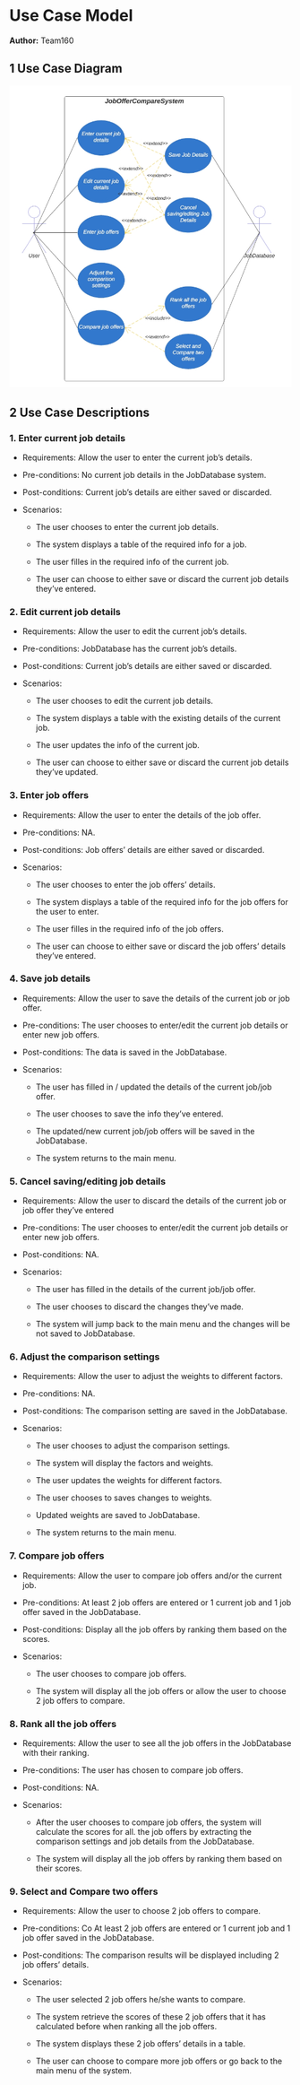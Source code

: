 # Use Case Model 

**Author:** Team160 

## 1 Use Case Diagram 

![usecaseDiagram](Assets/UseCaseDiagram.png)


## 2 Use Case Descriptions 

### 1. Enter current job details 

- Requirements: Allow the user to enter the current job’s details. 

- Pre-conditions: No current job details in the JobDatabase system. 

- Post-conditions: Current job’s details are either saved or discarded. 

- Scenarios:  

    - The user chooses to enter the current job details. 

    - The system displays a table of the required info for a job. 

    - The user filles in the required info of the current job. 

    - The user can choose to either save or discard the current job details they’ve entered. 

### 2. Edit current job details 

- Requirements: Allow the user to edit the current job’s details. 

- Pre-conditions: JobDatabase has the current job’s details. 

- Post-conditions: Current job’s details are either saved or discarded. 

- Scenarios:  

    - The user chooses to edit the current job details. 

    - The system displays a table with the existing details of the current job. 

    - The user updates the info of the current job. 

    - The user can choose to either save or discard the current job details they’ve updated. 

### 3. Enter job offers 

- Requirements: Allow the user to enter the details of the job offer. 

- Pre-conditions: NA. 

- Post-conditions: Job offers’ details are either saved or discarded. 

- Scenarios:  

    - The user chooses to enter the job offers’ details. 

    - The system displays a table of the required info for the job offers for the user to enter. 

    - The user filles in the required info of the job offers. 

    - The user can choose to either save or discard the job offers’ details they’ve entered. 

### 4. Save job details 

- Requirements: Allow the user to save the details of the current job or job offer. 

- Pre-conditions: The user chooses to enter/edit the current job details or enter new job offers. 

- Post-conditions: The data is saved in the JobDatabase. 

- Scenarios: 

    - The user has filled in / updated the details of the current job/job offer. 

    - The user chooses to save the info they’ve entered. 

    - The updated/new current job/job offers will be saved in the JobDatabase. 

    - The system returns to the main menu. 

### 5. Cancel saving/editing job details 

- Requirements: Allow the user to discard the details of the current job or job offer they’ve entered 

- Pre-conditions: The user chooses to enter/edit the current job details or enter new job offers. 

- Post-conditions: NA. 

- Scenarios:  

    - The user has filled in the details of the current job/job offer. 

    - The user chooses to discard the changes they’ve made. 

    - The system will jump back to the main menu and the changes will be not saved to JobDatabase. 

### 6. Adjust the comparison settings 

- Requirements: Allow the user to adjust the weights to different factors. 

- Pre-conditions: NA. 

- Post-conditions: The comparison setting are saved in the JobDatabase. 

- Scenarios:  

    - The user chooses to adjust the comparison settings. 

    - The system will display the factors and weights. 

    - The user updates the weights for different factors. 

    - The user chooses to saves changes to weights. 

    - Updated weights are saved to JobDatabase. 

    - The system returns to the main menu. 

### 7. Compare job offers 

- Requirements: Allow the user to compare job offers and/or the current job. 

- Pre-conditions: At least 2 job offers are entered or 1 current job and 1 job offer saved in the JobDatabase. 

- Post-conditions: Display all the job offers by ranking them based on the scores. 

- Scenarios:  

    - The user chooses to compare job offers. 

    - The system will display all the job offers or allow the user to choose 2 job offers to compare. 

### 8. Rank all the job offers 

- Requirements: Allow the user to see all the job offers in the JobDatabase with their ranking.  

- Pre-conditions: The user has chosen to compare job offers. 

- Post-conditions: NA. 

- Scenarios:  

    - After the user chooses to compare job offers, the system will calculate the scores for all. the job offers by extracting the comparison settings and job details from the JobDatabase. 

    - The system will display all the job offers by ranking them based on their scores. 

### 9. Select and Compare two offers 

- Requirements: Allow the user to choose 2 job offers to compare. 

- Pre-conditions: Co At least 2 job offers are entered or 1 current job and 1 job offer saved in the JobDatabase. 

- Post-conditions: The comparison results will be displayed including 2 job offers’ details. 

- Scenarios:  

    - The user selected 2 job offers he/she wants to compare. 

    - The system retrieve the scores of these 2 job offers that it has calculated before when ranking all the job offers. 

    - The system displays these 2 job offers’ details in a table. 

    - The user can choose to compare more job offers or go back to the main menu of the system. 
